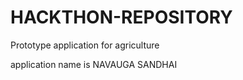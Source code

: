 # HACKTHON-REPOSITORY

Prototype application for agriculture 

 application name is NAVAUGA SANDHAI
